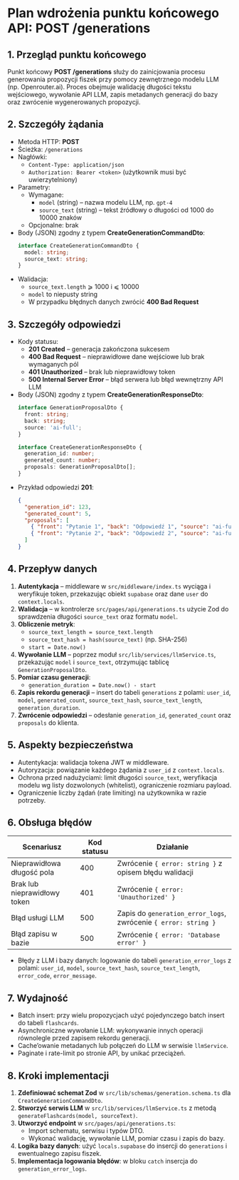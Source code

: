 # Plan wdrożenia punktu końcowego API: POST /generations

## 1. Przegląd punktu końcowego
Punkt końcowy **POST /generations** służy do zainicjowania procesu generowania propozycji fiszek przy pomocy zewnętrznego modelu LLM (np. Openrouter.ai). Proces obejmuje walidację długości tekstu wejściowego, wywołanie API LLM, zapis metadanych generacji do bazy oraz zwrócenie wygenerowanych propozycji.

## 2. Szczegóły żądania
- Metoda HTTP: **POST**
- Ścieżka: `/generations`
- Nagłówki:
  - `Content-Type: application/json`
  - `Authorization: Bearer <token>` (użytkownik musi być uwierzytelniony)
- Parametry:
  - Wymagane:
    - `model` (string) – nazwa modelu LLM, np. `gpt-4`
    - `source_text` (string) – tekst źródłowy o długości od 1000 do 10000 znaków
  - Opcjonalne: brak
- Body (JSON) zgodny z typem **CreateGenerationCommandDto**:
  ```ts
  interface CreateGenerationCommandDto {
    model: string;
    source_text: string;
  }
  ```
- Walidacja:
  - `source_text.length` ⩾ 1000 i ⩽ 10000
  - `model` to niepusty string
  - W przypadku błędnych danych zwrócić **400 Bad Request**

## 3. Szczegóły odpowiedzi
- Kody statusu:
  - **201 Created** – generacja zakończona sukcesem
  - **400 Bad Request** – nieprawidłowe dane wejściowe lub brak wymaganych pól
  - **401 Unauthorized** – brak lub nieprawidłowy token
  - **500 Internal Server Error** – błąd serwera lub błąd wewnętrzny API LLM
- Body (JSON) zgodny z typem **CreateGenerationResponseDto**:
  ```ts
  interface GenerationProposalDto {
    front: string;
    back: string;
    source: 'ai-full';
  }

  interface CreateGenerationResponseDto {
    generation_id: number;
    generated_count: number;
    proposals: GenerationProposalDto[];
  }
  ```
- Przykład odpowiedzi **201**:
  ```json
  {
    "generation_id": 123,
    "generated_count": 5,
    "proposals": [
      { "front": "Pytanie 1", "back": "Odpowiedź 1", "source": "ai-full" },
      { "front": "Pytanie 2", "back": "Odpowiedź 2", "source": "ai-full" }
    ]
  }
  ```

## 4. Przepływ danych
1. **Autentykacja** – middleware w `src/middleware/index.ts` wyciąga i weryfikuje token, przekazując obiekt `supabase` oraz dane `user` do `context.locals`.
2. **Walidacja** – w kontrolerze `src/pages/api/generations.ts` użycie Zod do sprawdzenia długości `source_text` oraz formatu `model`.
3. **Obliczenie metryk**:
   - `source_text_length = source_text.length`
   - `source_text_hash = hash(source_text)` (np. SHA-256)
   - `start = Date.now()`
4. **Wywołanie LLM** – poprzez moduł `src/lib/services/llmService.ts`, przekazując `model` i `source_text`, otrzymując tablicę `GenerationProposalDto`.
5. **Pomiar czasu generacji**:
   - `generation_duration = Date.now() - start`
6. **Zapis rekordu generacji** – insert do tabeli `generations` z polami: `user_id`, `model`, `generated_count`, `source_text_hash`, `source_text_length`, `generation_duration`.
7. **Zwrócenie odpowiedzi** – odesłanie `generation_id`, `generated_count` oraz `proposals` do klienta.

## 5. Aspekty bezpieczeństwa
- Autentykacja: walidacja tokena JWT w middleware.
- Autoryzacja: powiązanie każdego żądania z `user_id` z `context.locals`.
- Ochrona przed nadużyciami: limit długości `source_text`, weryfikacja modelu wg listy dozwolonych (whitelist), ograniczenie rozmiaru payload.
- Ograniczenie liczby żądań (rate limiting) na użytkownika w razie potrzeby.

## 6. Obsługa błędów
| Scenariusz                     | Kod statusu | Działanie                                                        |
|--------------------------------|-------------|------------------------------------------------------------------|
| Nieprawidłowa długość pola     | 400         | Zwrócenie `{ error: string }` z opisem błędu walidacji           |
| Brak lub nieprawidłowy token   | 401         | Zwrócenie `{ error: 'Unauthorized' }`                            |
| Błąd usługi LLM                | 500         | Zapis do `generation_error_logs`, zwrócenie `{ error: string }`  |
| Błąd zapisu w bazie            | 500         | Zwrócenie `{ error: 'Database error' }`                          |

- Błędy z LLM i bazy danych: logowanie do tabeli `generation_error_logs` z polami: `user_id`, `model`, `source_text_hash`, `source_text_length`, `error_code`, `error_message`.

## 7. Wydajność
- Batch insert: przy wielu propozycjach użyć pojedynczego batch insert do tabeli `flashcards`.
- Asynchroniczne wywołanie LLM: wykonywanie innych operacji równolegle przed zapisem rekordu generacji.
- Cache’owanie metadanych lub połączeń do LLM w serwisie `llmService`.
- Paginate i rate-limit po stronie API, by unikać przeciążeń.

## 8. Kroki implementacji
1. **Zdefiniować schemat Zod** w `src/lib/schemas/generation.schema.ts` dla `CreateGenerationCommandDto`.
2. **Stworzyć serwis LLM** w `src/lib/services/llmService.ts` z metodą `generateFlashcards(model, sourceText)`.
3. **Utworzyć endpoint** w `src/pages/api/generations.ts`:
   - Import schematu, serwisu i typów DTO.
   - Wykonać walidację, wywołanie LLM, pomiar czasu i zapis do bazy.
4. **Logika bazy danych**: użyć `locals.supabase` do insercji do `generations` i ewentualnego zapisu fiszek.
5. **Implementacja logowania błędów**: w bloku `catch` insercja do `generation_error_logs`.
